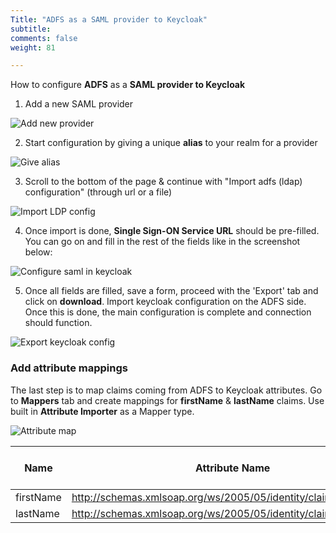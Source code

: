 ```yaml
---
Title: "ADFS as a SAML provider to Keycloak"
subtitle: 
comments: false
weight: 81

---
```


How to configure **ADFS** as a **SAML provider to Keycloak**

1. Add a new SAML provider

![Add new provider](/dotstatsuite-documentation/images/add-new-provider.png)

2. Start configuration by giving a unique **alias** to your realm for a provider

![Give alias](/dotstatsuite-documentation/images/give-alias.png)

3. Scroll to the bottom of the page & continue with "Import adfs (ldap) configuration" (through url or a file)

![Import LDP config](/dotstatsuite-documentation/images/import-ldp-config.png)

4. Once import is done, **Single Sign-ON Service URL** should be pre-filled. You can go on and fill in the rest of the fields like in the screenshot below:

![Configure saml in keycloak](/dotstatsuite-documentation/images/saml-config.png)

5. Once all fields are filled, save a form, proceed with the 'Export' tab and click on **download**. Import keycloak configuration on the ADFS side.  
Once this is done, the main configuration is complete and connection should function.

![Export keycloak config](/dotstatsuite-documentation/images/saml-config-export.png)

### Add attribute mappings
The last step is to map claims coming from ADFS to Keycloak attributes. Go to **Mappers** tab and create mappings for **firstName** & **lastName** claims. Use built in **Attribute Importer** as a Mapper type.

![Attribute map](/dotstatsuite-documentation/images/attribute-maps.png)

|Name|Attribute Name|User Attribute Name
|--|--|--
|firstName|http://schemas.xmlsoap.org/ws/2005/05/identity/claims/givenname|firstName
|lastName|http://schemas.xmlsoap.org/ws/2005/05/identity/claims/surname|lastName


